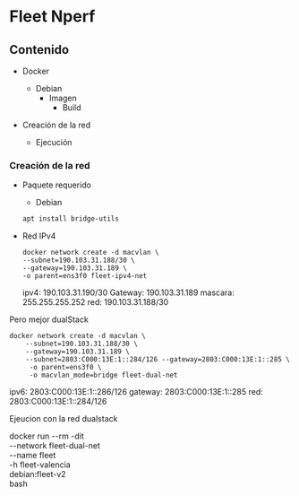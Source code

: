 # Fleet Nperf 
## Contenido
- Docker
   - Debian
        - Imagen
            - Build
- Creación de la red

    - Ejecución



### Creación de la red
- Paquete requerido 
    - Debian
    ```bash
    apt install bridge-utils
    ```
- Red IPv4
    ```
    docker network create -d macvlan \
    --subnet=190.103.31.188/30 \
    --gateway=190.103.31.189 \
    -o parent=ens3f0 fleet-ipv4-net
    ```

    ipv4:     190.103.31.190/30
    Gateway:  190.103.31.189 
    mascara:  255.255.255.252
    red:      190.103.31.188/30



Pero mejor dualStack

```
docker network create -d macvlan \
    --subnet=190.103.31.188/30 \
    --gateway=190.103.31.189 \
    --subnet=2803:C000:13E:1::284/126 --gateway=2803:C000:13E:1::285 \
     -o parent=ens3f0 \
     -o macvlan_mode=bridge fleet-dual-net
```
ipv6:     2803:C000:13E:1::286/126
gateway:  2803:C000:13E:1::285
red:      2803:C000:13E:1::284/126


Ejeucion con la red dualstack

docker run --rm -dit \
        --network fleet-dual-net \
        --name fleet \
        -h fleet-valencia \
        debian:fleet-v2 \
        bash